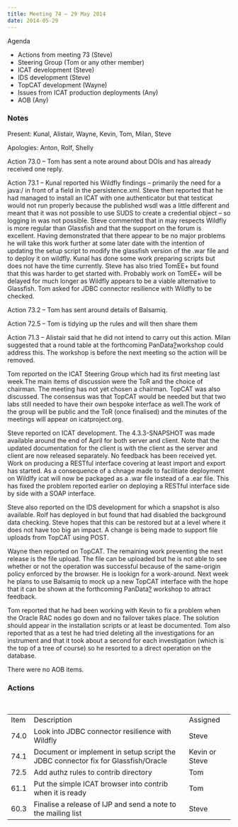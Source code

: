 ```yaml
---
title: Meeting 74 – 29 May 2014
date: 2014-05-29
---
```


Agenda

  - Actions from meeting 73 (Steve)
  - Steering Group (Tom or any other member)
  - ICAT development (Steve)
  - IDS development (Steve)
  - TopCAT development (Wayne)
  - Issues from ICAT production deployments (Any)
  - AOB (Any)

### Notes

Present: Kunal, Alistair, Wayne, Kevin, Tom, Milan, Steve

Apologies: Anton, Rolf, Shelly

Action 73.0 – Tom has sent a note around about DOIs and has already
received one reply.

Action 73.1 – Kunal reported his Wildfly findings – primarily the need
for a java:/ in front of a field in the persistence.xml. Steve then
reported that he had managed to install an ICAT with one authenticator
but that testicat would not run properly because the published wsdl was
a little different and meant that it was not possible to use SUDS to
create a credential object – so logging in was not possible. Steve
commented that in may respects Wildfly is more regular than Glassfish
and that the support on the forum is excellent. Having demonstrated that
there appear to be no major problems he will take this work further at
some later date with the intention of updating the setup script to
modify the glassfish version of the .war file and to deploy it on
wildfly. Kunal has done some work preparing scripts but does not have
the time currently. Steve has also tried TomEE+ but found that this was
harder to get started with. Probably work on TomEE+ will be delayed for
much longer as Wildfly appears to be a viable alternative to Glassfish.
Tom asked for JDBC connector resilience with Wildfly to be checked.

Action 73.2 – Tom has sent around details of Balsamiq.

Action 72.5 – Tom is tidying up the rules and will then share them

Action 71.3 – Alistair said that he did not intend to carry out this
action. Milan suggested that a round table at the forthcoming
PanData[?](https://code.google.com/p/icatproject/w/edit/PanData)workshop
could address this. The workshop is before the next meeting so the
action will be removed.

Tom reported on the ICAT Steering Group which had its first meeting last
week.The main items of discussion were the ToR and the choice of
chairman. The meeting has not yet chosen a chairman. TopCAT was also
discussed. The consensus was that TopCAT would be needed but that two
labs still needed to have their own bespoke interface as well.The work
of the group will be public and the ToR (once finalised) and the minutes
of the meetings will appear on icatproject.org.

Steve reported on ICAT development. The 4.3.3-SNAPSHOT was made
available around the end of April for both server and client. Note that
the updated documentation for the client is with the client as the
server and client are now released separately. No feedback has been
received yet. Work on producing a RESTful interface covering at least
import and export has started. As a consequence of a chnage made to
facilitiate deployment on Wildlfy icat will now be packaged as a .war
file instead of a .ear file. This has fixed the problem reported earlier
on deploying a RESTful interface side by side with a SOAP interface.

Steve also reported on the IDS development for which a snapshot is also
available. Rolf has deployed in but found that had disabled the
background data checking. Steve hopes that this can be restored but at a
level where it does not have too big an impact. A change is being made
to support file uploads from TopCAT using POST.

Wayne then reported on TopCAT. The remaining work preventing the next
release is the file upload. The file can be uploaded but he is not able
to see whether or not the operation was successful because of the
same-origin policy enforced by the browser. He is lookign for a
work-around. Next week he plans to use Balsamiq to mock up a new TopCAT
interface with the hope that it can be shown at the forthcoming
PanData[?](https://code.google.com/p/icatproject/w/edit/PanData) workshop
to attract feedback.

Tom reported that he had been working with Kevin to fix a problem when
the Oracle RAC nodes go down and no failover takes place. The solution
should appear in the installation scripts or at least be documented. Tom
also reported that as a test he had tried deleting all the
investigations for an instrument and that it took about a second for
each investigation (which is the top of a tree of course) so he resorted
to a direct operation on the database.

There were no AOB
items.

### Actions

 

|      |                                                                                   |                |
| ---- | --------------------------------------------------------------------------------- | -------------- |
| Item | Description                                                                       | Assigned       |
| 74.0 | Look into JDBC connector resilience with Wildfly                                  | Steve          |
| 74.1 | Document or implement in setup script the JDBC connector fix for Glassfish/Oracle | Kevin or Steve |
| 72.5 | Add authz rules to contrib directory                                              | Tom            |
| 61.1 | Put the simple ICAT browser into contrib when it is ready                         | Tom            |
| 60.3 | Finalise a release of IJP and send a note to the mailing list                     | Steve          |

